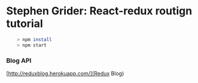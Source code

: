 # Stephen Grider:  React-redux routign tutorial

```bash
	> npm install
	> npm start
```

### Blog API
[http://reduxblog.herokuapp.com/](Redux Blog)
